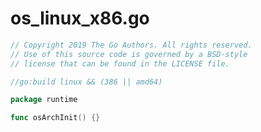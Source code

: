# os_linux_x86.go

```go showLineNumbers
// Copyright 2019 The Go Authors. All rights reserved.
// Use of this source code is governed by a BSD-style
// license that can be found in the LICENSE file.

//go:build linux && (386 || amd64)

package runtime

func osArchInit() {}
```
